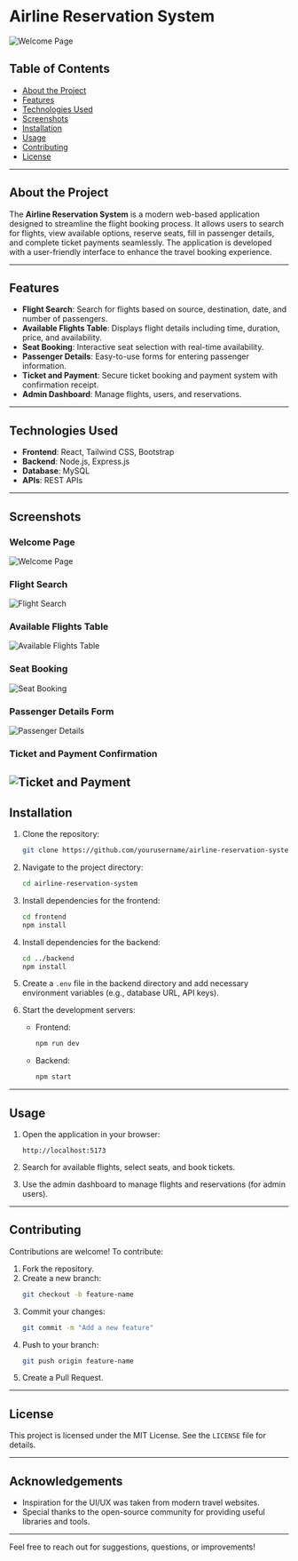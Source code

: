 # Airline Reservation System

![Welcome Page](https://github.com/GayashanKavishka/Airline-Reservation-System/blob/main/Welcome.png)

## Table of Contents
- [About the Project](#about-the-project)
- [Features](#features)
- [Technologies Used](#technologies-used)
- [Screenshots](#screenshots)
- [Installation](#installation)
- [Usage](#usage)
- [Contributing](#contributing)
- [License](#license)

---

## About the Project

The **Airline Reservation System** is a modern web-based application designed to streamline the flight booking process. It allows users to search for flights, view available options, reserve seats, fill in passenger details, and complete ticket payments seamlessly. The application is developed with a user-friendly interface to enhance the travel booking experience.

---

## Features

- **Flight Search**: Search for flights based on source, destination, date, and number of passengers.
- **Available Flights Table**: Displays flight details including time, duration, price, and availability.
- **Seat Booking**: Interactive seat selection with real-time availability.
- **Passenger Details**: Easy-to-use forms for entering passenger information.
- **Ticket and Payment**: Secure ticket booking and payment system with confirmation receipt.
- **Admin Dashboard**: Manage flights, users, and reservations.

---

## Technologies Used

- **Frontend**: React, Tailwind CSS, Bootstrap
- **Backend**: Node.js, Express.js
- **Database**: MySQL
- **APIs**: REST APIs

---

## Screenshots

### Welcome Page
![Welcome Page](https://github.com/GayashanKavishka/Airline-Reservation-System/blob/main/Welcome.png)

### Flight Search
![Flight Search](https://github.com/GayashanKavishka/Airline-Reservation-System/blob/main/FlightSearch.png)

### Available Flights Table
![Available Flights Table](https://github.com/GayashanKavishka/Airline-Reservation-System/blob/main/Available%20Flight%20Details.png)

### Seat Booking
![Seat Booking](https://github.com/GayashanKavishka/Airline-Reservation-System/blob/main/Seat_booking.png)

### Passenger Details Form
![Passenger Details](https://github.com/GayashanKavishka/Airline-Reservation-System/blob/main/Passenger_detail_fillinf.png)

### Ticket and Payment Confirmation
![Ticket and Payment](https://github.com/GayashanKavishka/Airline-Reservation-System/blob/main/Tickets.png)
---

## Installation

1. Clone the repository:
   ```bash
   git clone https://github.com/yourusername/airline-reservation-system.git
   ```

2. Navigate to the project directory:
   ```bash
   cd airline-reservation-system
   ```

3. Install dependencies for the frontend:
   ```bash
   cd frontend
   npm install
   ```

4. Install dependencies for the backend:
   ```bash
   cd ../backend
   npm install
   ```

5. Create a `.env` file in the backend directory and add necessary environment variables (e.g., database URL, API keys).

6. Start the development servers:
   - Frontend:
     ```bash
     npm run dev
     ```
   - Backend:
     ```bash
     npm start
     ```

---

## Usage

1. Open the application in your browser:
   ```
   http://localhost:5173
   ```

2. Search for available flights, select seats, and book tickets.

3. Use the admin dashboard to manage flights and reservations (for admin users).

---

## Contributing

Contributions are welcome! To contribute:

1. Fork the repository.
2. Create a new branch:
   ```bash
   git checkout -b feature-name
   ```
3. Commit your changes:
   ```bash
   git commit -m "Add a new feature"
   ```
4. Push to your branch:
   ```bash
   git push origin feature-name
   ```
5. Create a Pull Request.

---

## License

This project is licensed under the MIT License. See the `LICENSE` file for details.

---

## Acknowledgements

- Inspiration for the UI/UX was taken from modern travel websites.
- Special thanks to the open-source community for providing useful libraries and tools.

---

Feel free to reach out for suggestions, questions, or improvements!

